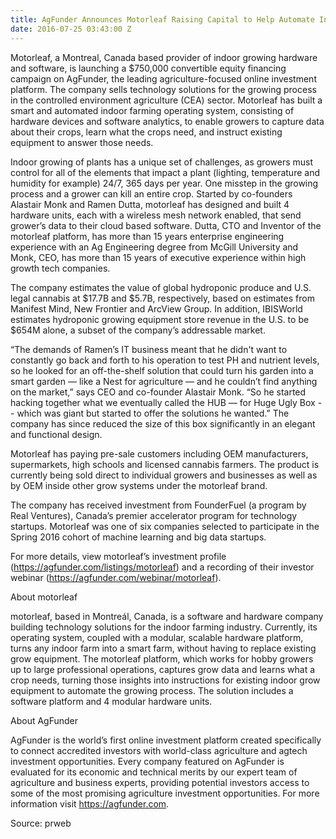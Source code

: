 ```yaml
---
title: AgFunder Announces Motorleaf Raising Capital to Help Automate Indoor Farming
date: 2016-07-25 03:43:00 Z
---
```


Motorleaf, a Montreal, Canada based provider of indoor growing hardware and software, is launching a $750,000 convertible equity financing campaign on AgFunder, the leading agriculture-focused online investment platform. The company sells technology solutions for the growing process in the controlled environment agriculture (CEA) sector. Motorleaf has built a smart and automated indoor farming operating system, consisting of hardware devices and software analytics, to enable growers to capture data about their crops, learn what the crops need, and instruct existing equipment to answer those needs.

Indoor growing of plants has a unique set of challenges, as growers must control for all of the elements that impact a plant (lighting, temperature and humidity for example) 24/7, 365 days per year. One misstep in the growing process and a grower can kill an entire crop. Started by co-founders Alastair Monk and Ramen Dutta, motorleaf has designed and built 4 hardware units, each with a wireless mesh network enabled, that send grower’s data to their cloud based software. Dutta, CTO and Inventor of the motorleaf platform, has more than 15 years enterprise engineering experience with an Ag Engineering degree from McGill University and Monk, CEO, has more than 15 years of executive experience within high growth tech companies.

The company estimates the value of global hydroponic produce and U.S. legal cannabis at $17.7B and $5.7B, respectively, based on estimates from Manifest Mind, New Frontier and ArcView Group. In addition, IBISWorld estimates hydroponic growing equipment store revenue in the U.S. to be $654M alone, a subset of the company’s addressable market.

“The demands of Ramen’s IT business meant that he didn't want to constantly go back and forth to his operation to test PH and nutrient levels, so he looked for an off-the-shelf solution that could turn his garden into a smart garden — like a Nest for agriculture — and he couldn’t find anything on the market,” says CEO and co-founder Alastair Monk. “So he started hacking together what we eventually called the HUB — for Huge Ugly Box -- which was giant but started to offer the solutions he wanted.” The company has since reduced the size of this box significantly in an elegant and functional design.

Motorleaf has paying pre-sale customers including OEM manufacturers, supermarkets, high schools and licensed cannabis farmers. The product is currently being sold direct to individual growers and businesses as well as by OEM inside other grow systems under the motorleaf brand.

The company has received investment from FounderFuel (a program by Real Ventures), Canada’s premier accelerator program for technology startups. Motorleaf was one of six companies selected to participate in the Spring 2016 cohort of machine learning and big data startups.

For more details, view motorleaf’s investment profile (https://agfunder.com/listings/motorleaf) and a recording of their investor webinar (https://agfunder.com/webinar/motorleaf).

About motorleaf

motorleaf, based in Montreál, Canada, is a software and hardware company building technology solutions for the indoor farming industry. Currently, its operating system, coupled with a modular, scalable hardware platform, turns any indoor farm into a smart farm, without having to replace existing grow equipment. The motorleaf platform, which works for hobby growers up to large professional operations, captures grow data and learns what a crop needs, turning those insights into instructions for existing indoor grow equipment to automate the growing process. The solution includes a software platform and 4 modular hardware units.

About AgFunder

AgFunder is the world’s first online investment platform created specifically to connect accredited investors with world-class agriculture and agtech investment opportunities. Every company featured on AgFunder is evaluated for its economic and technical merits by our expert team of agriculture and business experts, providing potential investors access to some of the most promising agriculture investment opportunities. For more information visit https://agfunder.com.

Source: prweb